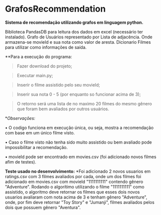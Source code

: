 # GrafosRecommendation
**Sistema de recomendação utilizando grafos em linguagem python.**

 Biblioteca PandasDB para leitura dos dados em excel (necessário ter instalado).
 Grafo de Usuários representado por Lista de adjacência. Onde armazena-se movieId e sua nota como valor de aresta.
 Dicionario Filmes para utilizar como informações de saída.

**Para a execução do programa:

> Fazer download do projeto;

> Executar main.py;

> Inserir o filme assistido pelo seu movieId; 

> Inserir sua nota 0 - 5 (por enquanto so funcionar acima de 3);

> O retorno será uma lista de no maximo 20 filmes do mesmo gênero que foram bem avaliados por outros usuários.

**Observações:*

• O codigo funciona em execução única, ou seja, mostra a recomendação com base em um único filme visto. 

• Caso o filme visto não tenha sido muito assistido ou bem avaliado pode impossibilitar a recomendação.

• movieId pode ser encontrado em movies.csv (foi adicionado novos filmes afim de testes).

**Teste usado no desenvolvimento:**
*Foi adicionado 2 novos usuarios em ratings.csv com 3 filmes avaliados por cada, onde um dos filmes foi adicionado em movies.csv com movieId "1111111111" contendo gênero "Adventure". Rodando o algorítimo utilizando o filme "1111111111" como assistido, o algoritmo deve retornar os filmes que esses dois novos usuarios avaliaram com nota acima de 3 e tenham gênero "Adventure", onde, por fim deve retornar "Toy Story" e "Jumanji", filmes avaliados pelos dois que possuem gênero "Aventura".
